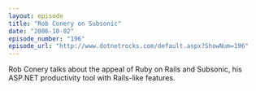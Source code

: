 ```yaml
---
layout: episode
title: "Rob Conery on Subsonic"
date: "2006-10-02"
episode_number: "196"
episode_url: "http://www.dotnetrocks.com/default.aspx?ShowNum=196"
---
```


Rob Conery talks about the appeal of Ruby on Rails and Subsonic, his ASP.NET productivity tool with Rails-like features.
